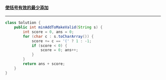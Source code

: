 #### <a href="https://leetcode.cn/problems/minimum-add-to-make-parentheses-valid/">使括号有效的最少添加</a>

-------------

```java
class Solution {
    public int minAddToMakeValid(String s) {
        int score = 0, ans = 0;
        for (char c : s.toCharArray()) {
            score += c == '(' ? 1 : -1;
            if (score < 0) {
                score = 0; ans++;
            }
        }
        return ans + score;
    }
}
```

